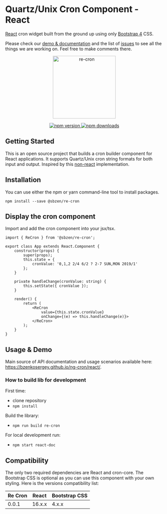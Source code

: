 # Quartz/Unix Cron Component - React

[React](https://reactjs.org/) cron widget built from the ground up using only [Bootstrap 4](https://getbootstrap.com/) CSS.

Please check our [demo & documentation](https://bzenkosergey.github.io/ng-cron/react/) and the list of
[issues](https://github.com/bzenkosergey/ng-cron/issues) to see all the things we are working on. Feel free to make comments there.

<p align="center">
	<a href="https://bzenkosergey.github.io/ng-cron/react/">
		<img
			width="200"
			src="https://bzenkosergey.github.io/ng-cron/react/assets/logo.png"
			alt="re-cron">
	</a>
</p>

<p align="center">
	<a href="https://badge.fury.io/js/%40sbzen%2Fre-cron">
		<img
			src="https://badge.fury.io/js/%40sbzen%2Fre-cron.svg"
			alt="npm version">
	</a>
	<a href="https://npmjs.org/%40sbzen%2Fre-cron">
		<img
			src="https://img.shields.io/npm/dm/%40sbzen%2Fre-cron.svg"
			alt="npm downloads">
	</a>
</p>

## Getting Started

This is an open source project that builds a cron builder component for React applications.
It supports Quartz/Unix cron string formats for both input and output.
Inspired by this [non-react](https://www.freeformatter.com/cron-expression-generator-quartz.html) implementation.

## Installation
You can use either the npm or yarn command-line tool to install packages.
```
npm install --save @sbzen/re-cron
```

## Display the cron component
Import and add the cron component into your jsx/tsx.

```
import { ReCron } from '@sbzen/re-cron';

export class App extends React.Component {
    constructor(props) {
        super(props);
        this.state = {
            cronValue: '0,1,2 2/4 6/2 ? 2-7 SUN,MON 2019/1'
        };
    }

    private handleChange(cronValue: string) {
        this.setState({ cronValue });
    }

    render() {
        return (
			<ReCron
				value={this.state.cronValue}
				onChange={(e) => this.handleChange(e)}>
			</ReCron>
        );
    }
}
```

## Usage & Demo
Main source of API documentation and usage scenarios available here: https://bzenkosergey.github.io/ng-cron/react/.

### How to build lib for development

First time:
 - clone repository
 - `npm install`

Build the library:
 - `npm run build re-cron`

For local development run:
 - `npm start react-doc`

## Compatibility

The only two required dependencies are React and cron-core.
The Bootstrap CSS is optional as you can use this component with your own styling.
Here is the versions compatibility list:

| Re Cron          |    React    |  Bootstrap CSS |
| -------------    | ------------- | -------------- |
| 0.0.1            | 16.x.x         | 4.x.x          |
